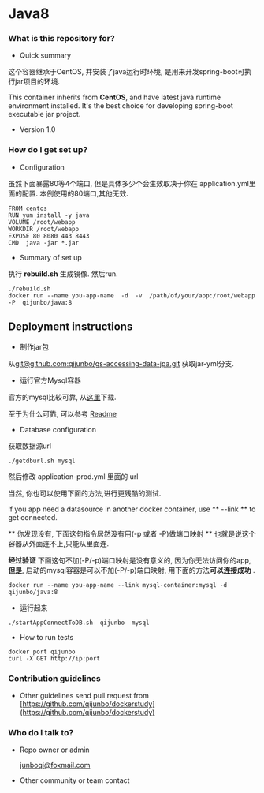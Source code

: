 # Java8 #

### What is this repository for? ###
* Quick summary

这个容器继承于CentOS, 并安装了java运行时环境, 是用来开发spring-boot可执行jar项目的环境.

This container inherits from **CentOS**, and have latest java runtime environment installed. It's the best choice for developing spring-boot executable jar project. 

* Version 1.0

### How do I get set up? ###

* Configuration

虽然下面暴露80等4个端口, 但是具体多少个会生效取决于你在 application.yml里面的配置. 本例使用的80端口,其他无效.

```
FROM centos
RUN yum install -y java
VOLUME /root/webapp
WORKDIR /root/webapp
EXPOSE 80 8080 443 8443
CMD  java -jar *.jar

```
* Summary of set up

执行 **rebuild.sh** 生成镜像. 然后run.
```
./rebuild.sh   
docker run --name you-app-name  -d  -v  /path/of/your/app:/root/webapp   -P  qijunbo/java:8
```

Deployment instructions
--
- 制作jar包

从[git@github.com:qijunbo/gs-accessing-data-jpa.git](https://github.com/qijunbo/gs-accessing-data-jpa/tree/jar-yml) 获取jar-yml分支.

- 运行官方Mysql容器

官方的mysql比较可靠, 从[这里](https://github.com/qijunbo/dockerstudy/tree/master/officalMysql)下载.

至于为什么可靠, 可以参考 [Readme](https://github.com/qijunbo/mysql-docker/tree/mysql-server/8.0)

- Database configuration

获取数据源url

```
./getdburl.sh mysql 
```
然后修改 application-prod.yml 里面的 url 

当然, 你也可以使用下面的方法,进行更残酷的测试.

if you app need a datasource in another docker container, use ** --link ** to get connected.

** 你发现没有, 下面这句指令居然没有用(-p 或者 -P)做端口映射 **  也就是说这个容器从外面连不上,只能从里面连.

**经过验证** 下面这句不加(-P/-p)端口映射是没有意义的, 因为你无法访问你的app, **但是**, 启动的mysql容器是可以不加(-P/-p)端口映射, 用下面的方法**可以连接成功** .
```
docker run --name you-app-name --link mysql-container:mysql -d  qijunbo/java:8

```
- 运行起来

```
./startAppConnectToDB.sh  qijunbo  mysql
```

- How to run tests

```
docker port qijunbo
curl -X GET http://ip:port
```


### Contribution guidelines ###

* Other guidelines
	send pull request from [https://github.com/qijunbo/dockerstudy](https://github.com/qijunbo/dockerstudy)
	

### Who do I talk to? ###

* Repo owner or admin

	junboqi@foxmail.com 
	
* Other community or team contact

